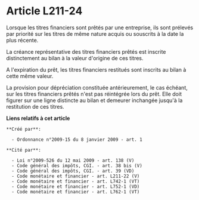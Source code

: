 # Article L211-24

Lorsque les titres financiers sont prêtés par une entreprise, ils sont prélevés par priorité sur les titres de même nature
acquis ou souscrits à la date la plus récente. 

La créance représentative des titres financiers prêtés est inscrite distinctement au bilan à la valeur d'origine de ces
titres. 

A l'expiration du prêt, les titres financiers restitués sont inscrits au bilan à cette même valeur. 

La provision pour dépréciation constituée antérieurement, le cas échéant, sur les titres financiers prêtés n'est pas
réintégrée lors du prêt. Elle doit figurer sur une ligne distincte au bilan et demeurer inchangée jusqu'à la restitution de
ces titres.

**Liens relatifs à cet article**

	**Créé par**:

	  - Ordonnance n°2009-15 du 8 janvier 2009 - art. 1

	**Cité par**:

	  - Loi n°2009-526 du 12 mai 2009 - art. 138 (V)
	  - Code général des impôts, CGI. - art. 38 bis (V)
	  - Code général des impôts, CGI. - art. 39 (VD)
	  - Code monétaire et financier - art. L211-22 (V)
	  - Code monétaire et financier - art. L742-1 (VT)
	  - Code monétaire et financier - art. L752-1 (VD)
	  - Code monétaire et financier - art. L762-1 (VT)

